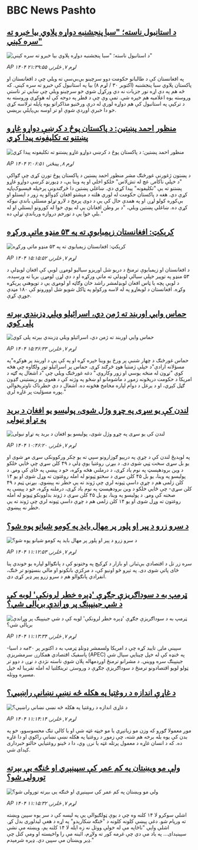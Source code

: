 # BBC News Pashto## [د استانبول ناسته؛ "سبا پنجشنبه دواړه پلاوي بیا خبرو ته سره کېني"](https://www.bbc.com/pashto/articles/cgr45845kyeo?at_medium=RSS&at_campaign=rss?at_campaign=githubrss)![د استانبول ناسته؛ "سبا پنجشنبه دواړه پلاوي بیا خبرو ته سره کېني"](https://ichef.bbci.co.uk/ace/ws/240/cpsprodpb/79d5/live/88d08830-b50f-11f0-995b-49549025ae43.jpg)_AP ۱۴۰۴ لړم ۷, څلرنۍ ۲۱:۳۹:۵۵_په افغانستان کې د طالبانو حکومت دوو سرچینو بي‌بي‌سي ته ویلي چې د افغانستان او پاکستان پلاوي سبا پنجشنبه (اکتوبر ۳۰ / لړم ۸) بیا په استانبول کې خبرو ته سره کېني.
که څه هم په دې اړه نور جزیات نه دي ورکړل شوي خو سرچینو ویلي چې ښايي تر ناستې وروسته یوه اعلامیه هم خپره شي.
تمې وې چې د قطر په دوحه کې له هوکړې وروسته به د ترکیې په استانبول کې هم دواړه لوري له  درې ورځنیو مذاکراتو یوه پایله ترلاسه کړي خو دا خبرې اوږدې شوې او تر اوسه بې‌پایلې برېښي.## [منظور احمد پښتین: د پاکستان پوځ د کرښې دواړو غاړو پښتنو ته تکلیفونه پیدا کړي](https://www.bbc.com/pashto/articles/cdegr7d90lpo?at_medium=RSS&at_campaign=rss?at_campaign=githubrss)![منظور احمد پښتین: د پاکستان پوځ د کرښې دواړو غاړو پښتنو ته تکلیفونه پیدا کړي](https://ichef.bbci.co.uk/ace/ws/240/cpsprodpb/f3d9/live/3f94e770-b536-11f0-810a-3da1c6dc935a.jpg)_AP ۱۴۰۴ لړم ۸, پينځنۍ ۲:۰۶:۵۱_د پښتون ژغورنې غورځنګ مشر منظور احمد پښتین د پاکستان پوځ تورن کړی چې ګواکې "د خپلې ناکامۍ غچ له تش‌لاس" خلکو اخلي او په وینا یې، د ډيورنډ کرښې دواړو غاړو پښتنو ته یې "تکلیفونه" پیدا کړي دي.
ښاغلي پښتین دا څرګندونې پرخپله فېسبوک‌پاڼه کړې دي. هغه د پاکستان حکومت له لوري هلته د مېشتو افغان کډوالو په زور د ایستلو او بې‌کوره کولو لړۍ او په همدې حال کې یې د دوی پرمخ د لارو تړلو مسئلې باندې نیوکه کړې ده.
ښاغلي پښتین ویلي، "د بر وطن افغانان یې له یوې خوا له کورونو ایستلي او له بلې خوا یې د تورخم دروازه ورباندې تړلې ده."## [کرېکټ: افغانستان زېمبابوې ته په ۵۳ منډو ماتې ورکړه](https://www.bbc.com/pashto/articles/czxnp3ep76xo?at_medium=RSS&at_campaign=rss?at_campaign=githubrss)![کرېکټ: افغانستان زېمبابوې ته په ۵۳ منډو ماتې ورکړه](https://ichef.bbci.co.uk/ace/ws/240/cpsprodpb/6e40/live/67726ae0-b4d9-11f0-b2a1-6f537f66f9aa.jpg)_AP ۱۴۰۴ لړم ۷, څلرنۍ ۱۵:۱۵:۵۲_د افغانستان او زېمبابوې ترمنځ د دریو شل اوریزو سیالیو لومړۍ لوبې کې افغان لوبډلې د ۵۳ منډو په توپیر خپلې سیالې لوبډلې ته ماتې ورکړه او د دې لړۍ لومړۍ بریا ته ورسېده.
د لوبې پچه یا ټاس افغان لوبډلمشر راشد خان وګاټه او لومړی یې د توپوهنې پرېکړه وکړه.  افغانستان د  لوبغاړو په له لاسه ورکولو په ټاکل شویو شل اوورونو کې ۱۸۰ مڼدې جوړې کړې.## [حماس وايي اوربند ته ژمن دي، اسرائیلو ویلي ډزبندي بېرته پلی کوي](https://www.bbc.com/pashto/articles/cd04d4yelpno?at_medium=RSS&at_campaign=rss?at_campaign=githubrss)![حماس وايي اوربند ته ژمن دي، اسرائیلو ویلي ډزبندي بېرته پلی کوي](https://ichef.bbci.co.uk/ace/ws/240/cpsprodpb/0f7a/live/c97f1130-b4ba-11f0-ba75-093eca1ac29b.jpg)_AP ۱۴۰۴ لړم ۷, څلرنۍ ۱۵:۳۶:۳۳_حماس غورځنګ د چهار شنبې پر ورځ یو وینا خپره کړه او په کې یې د اوربند پر هوکړه"په مسؤلانه ارادې"د خپلې ژمنتیا هوډ څرګند کړی. حماس پر اسرائیلو تور ولګاوه چې هڅه کوي "تړون له منځه یوسي او زور وکاروي."
دغه غورځنګ ویلي چې "د اشغال په ګټه د امریکا د حکومت دریځونه زموږ د ماشومانو او ښځو په وژنه کې د هغوی یو ریښتینی ګډون ګڼل کېږي، او د یرغل د دوام لپاره مخامخ هڅونه ده. اشغال د دې خطرناک تاوتریخوالي پوره مسؤلیت پر غاړه لري."## [لندن کې یو سړی په چړو وژل شوی، پولیسو یو افغان د برید په تړاو نیولی](https://www.bbc.com/pashto/articles/cn4j3pxd7njo?at_medium=RSS&at_campaign=rss?at_campaign=githubrss)![لندن کې یو سړی په چړو وژل شوی، پولیسو یو افغان د برید په تړاو نیولی](https://ichef.bbci.co.uk/ace/ws/240/cpsprodpb/8880/live/26a07570-b4ac-11f0-aa13-0b0479f6f42a.jpg)_AP ۱۴۰۴ لړم ۷, څلرنۍ ۱۰:۴۶:۲۰_په لوېدیځ لندن کې د چړې په درېیو ګوزارونو سپي ته یو چکر ورکوونکی سړی مړ شوی او یو بل سړی سخت ټپي شوی دی.
د بېړنۍ روغتیا یوې ډلې د ۴۹ کلن سړي چې ځایي خلکو د وین برودهېسټ په نوم یاد کړی، د درملنې هڅه وکړه، خو د پې‍ښې په ځای کې ومړ. د پولیسو په وینا، یو بل ۴۵ کلن سړی د سختو ټپونو له امله روغتون ته وړل شوی او یو ۱۴ کلن زلمی هم د چړې داسې ټپونه لري چې ژوند ته یې خطر نه پېښوي.
بېړني ټیم د ۴۹ کلن سړي- چې ځایي خلکو د وین برودهېسټ په نوم یاد کړی، درملنه وکړه، خو د پې‍ښې په صحنه کې ومړ. د پولیسو په وینا، یو بل ۴۵ کلن سړی د ژوند بدلوونکو ټپونو له امله روغتون ته وړل شوی او یو ۱۴ کلن زلمی هم د چړې داسې ټپونه لري چې ژوند ته یې خطر نه پېښوي.## [ د سرو زرو د پېر او پلور پر مهال باید په کومو شیانو پوه شو؟](https://www.bbc.com/pashto/articles/cgkzrxlevrjo?at_medium=RSS&at_campaign=rss?at_campaign=githubrss)![ د سرو زرو د پېر او پلور پر مهال باید په کومو شیانو پوه شو؟](https://ichef.bbci.co.uk/ace/ws/240/cpsprodpb/9f57/live/57e7e4e0-b3f5-11f0-b2a1-6f537f66f9aa.jpg)_AP ۱۴۰۴ لړم ۷, څلرنۍ ۱۱:۱۲:۵۳_سره زر تل د اقتصادي بې‌ثباتۍ او بازار د کړکېچ په وختونو کې د پانګوالو لپاره یو خوندي پنا ځای پاتې شوی دی.
په تېرو څو اونیو کې، د مرکزي بانکونو او مالي بنسټونو تر څنګ، انفرادي پانګوالو هم د سرو زرو پېر ډېر کړی دی.## [ټرمپ به د سوداګریزې جګړې 'ډېره خطر لرونکې' لوبه کې د شي جینپېنګ پر وړاندې بریالی شي؟](https://www.bbc.com/pashto/articles/cx27xgvj6vpo?at_medium=RSS&at_campaign=rss?at_campaign=githubrss)![ټرمپ به د سوداګریزې جګړې 'ډېره خطر لرونکې' لوبه کې د شي جینپېنګ پر وړاندې بریالی شي؟](https://ichef.bbci.co.uk/ace/ws/240/cpsprodpb/95fe/live/32dc2940-b409-11f0-ba75-093eca1ac29b.jpg)_AP ۱۴۰۴ لړم ۷, څلرنۍ ۱۱:۱۳:۳۴_سپینې ماڼۍ تایید کړه چې د امریکا ولسمشر ډونلډ ټرمپ به د اکتوبر پر ۳۰مه د اسیا-پاسفیک اقتصادي همکارۍ سرمشریزې (APEC) په څنډه کې له خپل چینایي سیال شي جینپېنګ سره وویني.
د مشرانو ترمنځ اوږدمهاله پلان شوې ناسته نژدې د نړۍ د دوو تر ټولو لویو اقتصادونو ترمنځ د سوداګریزې جګړې د وروستۍ ترینګلتیا له امله تقریبا له خپل مسیره ووتله.## [د غاړې اندازه د روغتیا په هکله څه نښې نښانې راښيي؟](https://www.bbc.com/pashto/articles/cvgveq2d75xo?at_medium=RSS&at_campaign=rss?at_campaign=githubrss)![د غاړې اندازه د روغتیا په هکله څه نښې نښانې راښيي؟](https://ichef.bbci.co.uk/ace/ws/240/cpsprodpb/6c5e/live/412fdf50-ab5d-11f0-b0f1-8b73bbc9408d.jpg)_AP ۱۴۰۴ لړم ۷, څلرنۍ ۱۱:۱۴:۱۴_موږ معمولا ګورو که وزن مو زیاتېږي یا مو خېټه غټه شي او یا کالي تنګ محسوسوو، خو په بدن کې یوه بله برخه هم شته، چې زموږ د روغتیا په هکله نښې نښانې راکوي او دا غاړه ده.
که د انسان غاړه د معمول پرتله غټه یا نرۍ وي، دا د ځینو روغتیایي حالتو خبرداری کېدای شي.## [ولې مو ویښتان په کم عمر کې سپینېږي او څنګه یې بېرته تورولی شو؟](https://www.bbc.com/pashto/articles/cy5qw47q3ddo?at_medium=RSS&at_campaign=rss?at_campaign=githubrss)![ولې مو ویښتان په کم عمر کې سپینېږي او څنګه یې بېرته تورولی شو؟](https://ichef.bbci.co.uk/ace/ws/240/cpsprodpb/a939/live/c0e77520-ad18-11f0-ba75-093eca1ac29b.jpg)_AP ۱۴۰۴ لړم ۷, څلرنۍ ۱۱:۱۵:۳۲_اشلي سوکرو لا ۱۴ کلنه وه چې د یوې ټولګیوالې یې په لیسه کې د سر یوه سپین ویښته ته ورپام شو. دغې پېښې کلونه کلونه د "څنګه ښکارېدو" په اړه د هغې لیدلوری بدل کړ.
اشلي وايي "ناڅاپه مې له خولې ووتل نه زه ایله لا ۱۴ کلنه یم،‌ ویښته مې نشي سپینېدای... په یاد مې دي‌ چې غرمه کور ته ولاړم،‌ ائینه مې را واخیسته او ومې کتل چې ډېر ویښتان مې سپین دي. ډېره شرمېدم."